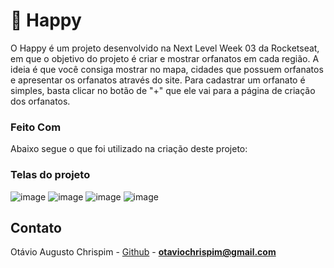 # 👦 Happy

O Happy é um projeto desenvolvido na Next Level Week 03 da Rocketseat, em que o objetivo do projeto é criar e mostrar orfanatos em cada região. A ideia é que você consiga mostrar no mapa, cidades que possuem orfanatos e apresentar os orfanatos através do site. Para cadastrar um orfanato é simples, basta clicar no botão de "+" que ele vai para a página de criação dos orfanatos.

### Feito Com

Abaixo segue o que foi utilizado na criação deste projeto:

### Telas do projeto 

![image](https://user-images.githubusercontent.com/69418670/134086191-6fa4ce6e-bea5-4299-a71d-960c1d2e431b.png)
![image](https://user-images.githubusercontent.com/69418670/134086505-9c737f8c-0c6b-4876-989c-212ba510dcc7.png)
![image](https://user-images.githubusercontent.com/69418670/134086463-cfd0e531-5cee-4b26-aa67-0ba0b0af2acf.png)
![image](https://user-images.githubusercontent.com/69418670/134086485-f7b9bbd1-5499-4269-9d68-3172a650623a.png)

<!-- CONTACT -->

## Contato

Otávio Augusto Chrispim - [Github](https://github.com/otavioachrispim) - **otaviochrispim@gmail.com**
